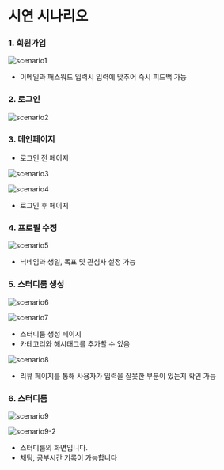 # 시연 시나리오

### 1. 회원가입

![scenario1](/uploads/e37689a1733e829e992259865312f0a6/scenario1.png)

-   이메일과 패스워드 입력시 입력에 맞추어 즉시 피드백 가능



### 2. 로그인

![scenario2](/uploads/bc6c781aa7a0e3324b6a682d8a1989c9/scenario2.png)


### 3. 메인페이지



-   로그인 전 페이지

![scenario3](/uploads/9bb8eda303a0ec480b1b59bf361de43c/scenario3.png)

![scenario4](/uploads/9a65c57b1af4bacf246d438f6d13f532/scenario4.png)

-   로그인 후 페이지



### 4. 프로필 수정

![scenario5](/uploads/2e8118f8beea9653a504f5721424eeef/scenario5.png)

-   닉네임과 생일, 목표 및 관심사 설정 가능



### 5. 스터디룸 생성

![scenario6](/uploads/53229265b2ed06d3b19fed58654fef89/scenario6.png)

![scenario7](/uploads/1e75b97a4b2bd7663ce4b533d33bf7e1/scenario7.png)


- 스터디룸 생성 페이지
-   카테고리와 해시태그를 추가할 수 있음

![scenario8](/uploads/0b3730ab597469378130e9b3d52e3178/scenario8.png)

-   리뷰 페이지를 통해 사용자가 입력을 잘못한 부분이 있는지 확인 가능



### 6. 스터디룸

![scenario9](/uploads/a1fbd1f1948f1f2b7919a4bf0da34270/scenario9.png)

![scenario9-2](/uploads/2acd5ca39341cb3b8eca07a68bea64b2/scenario9-2.png)

-   스터디룸의 화면입니다.
-   채팅, 공부시간 기록이 가능합니다
